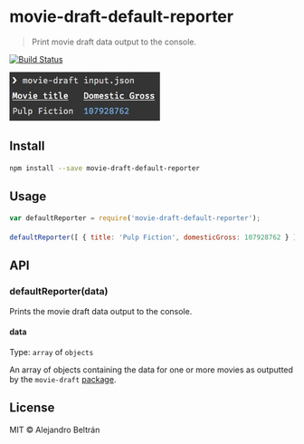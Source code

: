 # movie-draft-default-reporter

> Print movie draft data output to the console.

[![Build Status](https://travis-ci.org/alebelcor/movie-draft-default-reporter.svg)](https://travis-ci.org/alebelcor/movie-draft-default-reporter)

![](screenshot.jpg)

## Install

```bash
npm install --save movie-draft-default-reporter
```

## Usage

```js
var defaultReporter = require('movie-draft-default-reporter');

defaultReporter([ { title: 'Pulp Fiction', domesticGross: 107928762 } ]); // outputs results to console
```

## API

### defaultReporter(data)

Prints the movie draft data output to the console.

#### data

Type: `array` of `objects`

An array of objects containing the data for one or more movies as outputted by the `movie-draft` [package](https://github.com/alebelcor/movie-draft).

## License

MIT © Alejandro Beltrán

